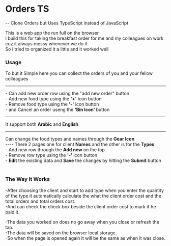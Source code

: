 # Orders TS
-- Clone Orders but Uses TypeScript instead of JavaScript

This is a web app the run full on the browser <br>
I build this for taking the breakfast  order for me and my colleagues on work cuz it always messy whenever we do it<br>
So i tried to organized it a little and it worked well<br>

### Usage
To but it Simple here you can collect the orders of you and your fellow colleagues <br>
<hr>
- Can add new order row using the "add new order"  button<br>
- Add new food type using the <strong>'+'</strong> icon button <br>
- Remove food type using the <strong>'-'</strong> icon button <br>
- and Cancel an order useng the <strong>'Bin Icon' </strong>button<br>
<hr>
It support both <strong>Arabic</strong> and <strong>English</strong>
<hr>
Can change the food types and names through the <strong>Gear Icon</strong><br>
---- There 2 pages one for client <strong>Names</strong> and the other is for the <strong>Types</strong><br>
- Add new row through the <strong>Add new</strong> on the top<br>
- Remove row type using the <strong>'-'</strong> icon button <br>
- <strong>Edit</strong> the existing data and <strong>Save</strong> the changes by hitting the <strong>Submit</strong> button<br><br>

### The Way it Works


-After choosing the client and start to add type when you enter the quantity of the type it automatically calculate the what the client order cost and the total orders and total orders cost.<br>
-And can check the check box beside the client order cost to mark if he paid it.<br>

-The data you worked on does no go away when you close or refresh the tap.<br>
-The data will be saved on the browser local storage. <br>
-So when the page is opened again it will be the same as when it was close.

